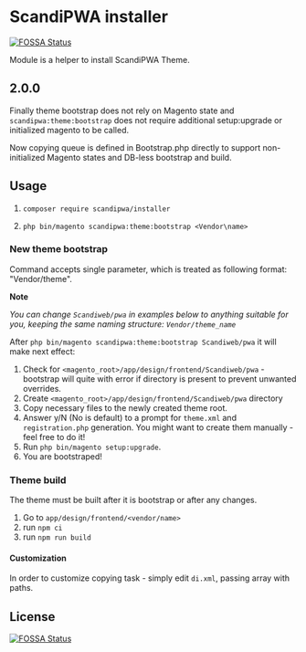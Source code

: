 # ScandiPWA installer
[![FOSSA Status](https://app.fossa.io/api/projects/git%2Bgithub.com%2Fscandipwa%2Finstaller.svg?type=shield)](https://app.fossa.io/projects/git%2Bgithub.com%2Fscandipwa%2Finstaller?ref=badge_shield)


Module is a helper to install ScandiPWA Theme.

## 2.0.0
Finally theme bootstrap does not rely on Magento state and `scandipwa:theme:bootstrap` does not require additional
 setup:upgrade or initialized magento to be called.
 
 Now copying queue is defined in Bootstrap.php directly to support non-initialized Magento states and DB-less
  bootstrap and build.

## Usage

1) `composer require scandipwa/installer`

2) `php bin/magento scandipwa:theme:bootstrap <Vendor\name>`

### New theme bootstrap

Command accepts single parameter, which is treated as following format: "Vendor/theme".

**Note**

*You can change `Scandiweb/pwa` in examples below to anything suitable for you, keeping the same naming structure: 
`Vendor/theme_name`*

After `php bin/magento scandipwa:theme:bootstrap Scandiweb/pwa` it will make next effect:
1. Check for `<magento_root>/app/design/frontend/Scandiweb/pwa` - bootstrap will quite with error if directory is present to prevent unwanted overrides.
2. Create `<magento_root>/app/design/frontend/Scandiweb/pwa` directory
3. Copy necessary files to the newly created theme root.
4. Answer y/N (No is default) to a prompt for `theme.xml` and `registration.php` generation. You might want to create
 them manually - feel free to do it!
5. Run `php bin/magento setup:upgrade`.
6. You are bootstraped!

### Theme build
The theme must be built after it is bootstrap or after any changes.

1. Go to `app/design/frontend/<vendor/name>`
2. run `npm ci`
3. run `npm run build`


#### Customization
In order to customize copying task - simply edit `di.xml`, passing array with paths.

## License
[![FOSSA Status](https://app.fossa.io/api/projects/git%2Bgithub.com%2Fscandipwa%2Finstaller.svg?type=large)](https://app.fossa.io/projects/git%2Bgithub.com%2Fscandipwa%2Finstaller?ref=badge_large)